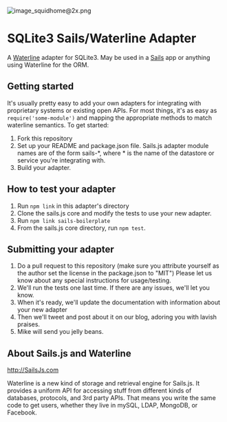 ![image_squidhome@2x.png](http://i.imgur.com/RIvu9.png) 

# SQLite3 Sails/Waterline Adapter

A [Waterline](https://github.com/balderdashy/waterline) adapter for SQLite3. May be used in a [Sails](https://github.com/balderdashy/sails) app or anything using Waterline for the ORM.


## Getting started
It's usually pretty easy to add your own adapters for integrating with proprietary systems or existing open APIs.  For most things, it's as easy as `require('some-module')` and mapping the appropriate methods to match waterline semantics.  To get started:

1. Fork this repository
2. Set up your README and package.json file.  Sails.js adapter module names are of the form sails-*, where * is the name of the datastore or service you're integrating with.
3. Build your adapter.

## How to test your adapter
1. Run `npm link` in this adapter's directory
2. Clone the sails.js core and modify the tests to use your new adapter.
3. Run `npm link sails-boilerplate`
4. From the sails.js core directory, run `npm test`.

## Submitting your adapter
1. Do a pull request to this repository (make sure you attribute yourself as the author set the license in the package.json to "MIT")  Please let us know about any special instructions for usage/testing.
2. We'll run the tests one last time.  If there are any issues, we'll let you know.
3. When it's ready, we'll update the documentation with information about your new adapter
4. Then we'll tweet and post about it on our blog, adoring you with lavish praises.
5. Mike will send you jelly beans.


## About Sails.js and Waterline
http://SailsJs.com

Waterline is a new kind of storage and retrieval engine for Sails.js.  It provides a uniform API for accessing stuff from different kinds of databases, protocols, and 3rd party APIs.  That means you write the same code to get users, whether they live in mySQL, LDAP, MongoDB, or Facebook.
